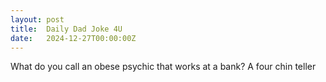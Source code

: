 ```yaml
---
layout: post
title:  Daily Dad Joke 4U
date:   2024-12-27T00:00:00Z
---
```

What do you call an obese psychic that works at a bank? A four chin teller
